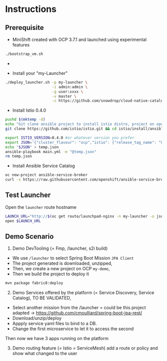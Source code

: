 # Instructions

## Prerequisite

- MiniShift created with OCP 3.7.1 and launched using experimental features

```bash
./bootstrap_vm.sh
```

- 

- Install your "my-Launcher"

```bash
./deploy_launcher.sh -p my-launcher \
                     -i admin:admin \
                     -g user:xxxx \
                     -v master \
                     -c https://github.com/snowdrop/cloud-native-catalog.git
```

- Install Istio 0.4.0

```bash
pushd $(mktemp -d)
echo "Git clone ansible project to install istio distro, project on openshift"
git clone https://github.com/istio/istio.git && cd istio/install/ansible

export ISTIO_VERSION=0.4.0 #or whatever version you prefer
export JSON='{"cluster_flavour": "ocp","istio": {"release_tag_name": "0.4.0, "auth": false}}'
echo "$JSON" > temp.json
ansible-playbook main.yml -e "@temp.json"
rm temp.json
```
- Install Ansible Service Catalog

```bash
oc new-project ansible-service-broker
curl -s https://raw.githubusercontent.com/openshift/ansible-service-broker/master/templates/simple-broker-template.yaml | oc process -n "ansible-service-broker" -f - | oc create -f -
```

## Test Launcher

Open the `launcher` route hostname

```bash
LAUNCH_URL="http://$(oc get route/launchpad-nginx -n my-launcher -o jsonpath="{.spec.host}")"
open $LAUNCH_URL
```

## Demo Scenario

1) Demo DevTooling (= Fmp, /launcher, s2i build)

- We use `/launcher` to select Spring Boot Mission `JPA Client`
- The project generated is downloaded, unzipped, 
- Then, we create a new project on OCP `my-demo`, 
- Then we build the project to deploy it
```bash
mvn package fabric8:deploy
```

2) Demo Services offered by the platform (= Service Discovery, Service Catalog), TO BE VALIDATED,

- Select another mission from the /launcher = could be this project adapted -> https://github.com/cmoulliard/spring-boot-jpa-rest/
- Download/unzip/deploy 
- Appply service yaml files to bind to a DB. 
- Change the first microservice to let it to access the second

Then now we have 3 apps running on the platform

3) Demo routing feature (= Istio = ServiceMesh) 
add a route or policy and show what changed to the user



